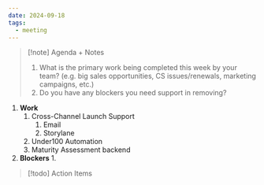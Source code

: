 ```yaml
---
date: 2024-09-18
tags:
  - meeting
---
```

> [!note] Agenda + Notes
> 1. What is the primary work being completed this week by your team? (e.g. big sales opportunities, CS issues/renewals, marketing campaigns, etc.)
> 2. Do you have any blockers you need support in removing?

1. **Work**
	1. Cross-Channel Launch Support
		1. Email
		2. Storylane
	2. Under100 Automation
	3. Maturity Assessment backend
2. **Blockers**
	1. 



> [!todo] Action Items

